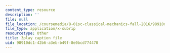 ```yaml
---
content_type: resource
description: ''
file: null
file_location: /coursemedia/8-01sc-classical-mechanics-fall-2016/98910dc142b6a3ebb49f8e0bcd774470_tniGFmPQc0E.srt
file_type: application/x-subrip
resourcetype: Other
title: 3play caption file
uid: 98910dc1-42b6-a3eb-b49f-8e0bcd774470
---
```

